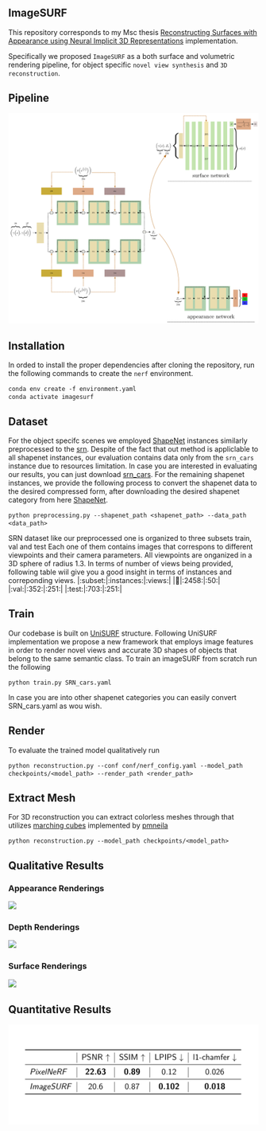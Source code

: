 ## ImageSURF

This repository corresponds to my Msc thesis 
[Reconstructing Surfaces with Appearance using
Neural Implicit 3D Representations](https://drive.google.com/file/d/1RWD3citDTZecb4INWwU3IhnqYikTQWd-/view?usp=sharing) implementation.

Specifically we proposed `ImageSURF` as a both surface and volumetric rendering
pipeline, for object specific `novel view synthesis` and `3D reconstruction`.

## Pipeline
![](./media/pipeline.png)

## Installation
In orded to install the proper dependencies after cloning the repository, 
run the following commands to create the `nerf` environment.

```
conda env create -f environment.yaml
conda activate imagesurf
```

## Dataset
For the object specifc scenes we employed [ShapeNet](https://shapenet.org/) instances
similarly preprocessed to the [srn](https://github.com/vsitzmann/scene-representation-networks).
Despite of the fact that out method is appliclable to all shapenet instances, our evaluation contains data only from the `srn_cars` instance due to resources limitation.
In case you are interested in evaluating our results, you can just download [srn_cars](https://drive.google.com/file/d/1BIVGjPK86L4G5i5zm63oYGeNE_k3Z-zp/view?usp=sharing).
For the remaining shapenet instances, we provide the following process to convert the shapenet data
to the desired compressed form, after downloading the desired shapenet category from here
[ShapeNet](https://shapenet.org/).
```
python preprocessing.py --shapenet_path <shapenet_path> --data_path <data_path>

```
SRN dataset like our preprocessed one is organized to three subsets train, val and test
Each one of them contains images that correspons to different viewpoints and their camera parameters. All viewpoints are onganized in a 3D sphere of radius 1.3. In terms of number of views being provided, following table wiil give you a good insight in terms of instances and correponding views.
|:subset:|:instances:|:views:|
|:train:|:2458:|:50:|
|:val:|:352:|:251:|
|:test:|:703:|:251:|


## Train
Our codebase is built on [UniSURF](git@github.com:autonomousvision/unisurf.git) structure.
Following UniSURF implementation we propose a new framework that employs image features 
in order to render novel views and accurate 3D shapes of objects that belong to the 
same semantic class. 
To train an imageSURF from scratch run the following

```
python train.py SRN_cars.yaml
```
In case you are into other shapenet categories you can easily convert SRN_cars.yaml as wou wish.

## Render
To evaluate the trained model qualitatively run 

```
python reconstruction.py --conf conf/nerf_config.yaml --model_path checkpoints/<model_path> --render_path <render_path> 
```
## Extract Mesh
For 3D reconstruction you can extract colorless meshes through
that utilizes [marching cubes](https://github.com/pmneila/PyMCubes)
implemented by [pmneila](https://github.com/pmneila)
```
python reconstruction.py --model_path checkpoints/<model_path>  
```

## Qualitative Results
### Appearance Renderings
![](./media/gif_rgb.gif)
### Depth Renderings
![](./media/gif_depth.gif)
### Surface Renderings
![](./media/gifs_surf.gif)

## Quantitative Results
![](./media/metrics.png)
